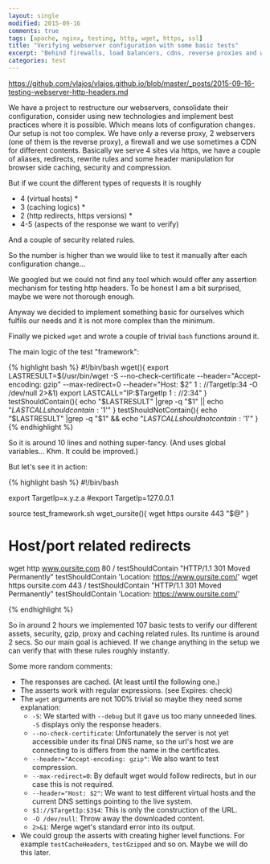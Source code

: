 ```yaml
---
layout: single
modified: 2015-09-16
comments: true
tags: [apache, nginx, testing, http, wget, https, ssl]
title: "Verifying webserver configuration with some basic tests"
excerpt: "Behind firewalls, load balancers, cdns, reverse proxies and with a not totally simple webserver configuration, it can quite be hard to verify all the different locations, virtual hosts, aliases, rewrites."
categories: test
---
```


https://github.com/vlajos/vlajos.github.io/blob/master/_posts/2015-09-16-testing-webserver-http-headers.md

We have a project to restructure our webservers, consolidate their configuration, consider using new technologies and implement
best practices where it is possible.
Which means lots of configuration changes.
Our setup is not too complex. We have only a reverse proxy, 2 webservers (one of them is the reverse proxy), a firewall and we use sometimes
a CDN for different contents. Basically we serve 4 sites via https, we have a couple of aliases, redirects, rewrite rules and some
header manipulation for browser side caching, security and compression.

But if we count the different types of requests it is roughly

 * 4 (virtual hosts) *
 * 3 (caching logics) *
 * 2 (http redirects, https versions) *
 * 4-5 (aspects of the response we want to verify)

And a couple of security related rules.

So the number is higher than we would like to test it manually after each configuration change...

We googled but we could not find any tool which would offer any assertion mechanism for testing http headers.
To be honest I am a bit surprised, maybe we were not thorough enough.

Anyway we decided to implement something basic for ourselves which fulfils our needs and it is not more complex than the minimum.

Finally we picked `wget` and wrote a couple of trivial `bash` functions around it.

The main logic of the test "framework":

{% highlight bash %}
#!/bin/bash
wget(){
  export LASTRESULT=$(/usr/bin/wget -S --no-check-certificate --header="Accept-encoding: gzip" --max-redirect=0 --header="Host: $2" $1://$TargetIp:$3$4 -O /dev/null 2>&1)
  export LASTCALL="IP:$TargetIp $1://$2:$3$4"
}
testShouldContain(){
  echo "$LASTRESULT" |grep -q "$1" || echo "$LASTCALL should contain: '$1'"
}
testShouldNotContain(){
  echo "$LASTRESULT" |grep -q "$1" && echo "$LASTCALL should not contain: '$1'"
}
{% endhighlight %}

So it is around 10 lines and nothing super-fancy. (And uses global variables... Khm. It could be improved.)

But let's see it in action:

{% highlight bash %}
#!/bin/bash

export TargetIp=x.y.z.a
#export TargetIp=127.0.0.1

source test_framework.sh
wget_oursite(){
  wget https oursite 443 "$@"
}

# Host/port related redirects
wget http www.oursite.com 80 /
testShouldContain "HTTP/1.1 301 Moved Permanently"
testShouldContain 'Location: https://www.oursite.com/'
wget https oursite.com 443 /
testShouldContain "HTTP/1.1 301 Moved Permanently"
testShouldContain 'Location: https://www.oursite.com/'



{% endhighlight %}

So in around 2 hours we implemented 107 basic tests to verify our different assets, security, gzip, proxy and caching related rules.
Its runtime is around 2 secs.
So our main goal is achieved. If we change anything in the setup we can verify that with these rules roughly instantly.

Some more random comments:

 * The responses are cached. (At least until the following one.)
 * The asserts work with regular expressions. (see Expires: check)
 * The `wget` arguments are not 100% trivial so maybe they need some explanation:
   * `-S`: We started with `--debug` but it gave us too many unneeded lines. `-S` displays only the response headers.
   * `--no-check-certificate`: Unfortunately the server is not yet accessible under its final DNS name, so the url's host we are connecting to is differs from the name in the certificates.
   * `--header="Accept-encoding: gzip"`: We also want to test compression.
   * `--max-redirect=0`: By default wget would follow redirects, but in our case this is not required.
   * `--header="Host: $2"`: We want to test different virtual hosts and the current DNS settings pointing to the live system.
   * `$1://$TargetIp:$3$4`: This is only the construction of the URL.
   * `-O /dev/null`: Throw away the downloaded content.
   * `2>&1`: Merge wget's standard error into its output.
 * We could group the asserts with creating higher level functions. For example `testCacheHeaders`, `testGzipped` and so on.
   Maybe we will do this later.